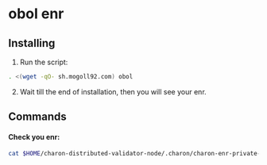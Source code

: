 # obol enr

## Installing

1. Run the script:

```sh
. <(wget -qO- sh.mogoll92.com) obol
```

2. Wait till the end of installation, then you will see your enr.

## Commands

#### Check you enr:

```sh
cat $HOME/charon-distributed-validator-node/.charon/charon-enr-private-key
```
